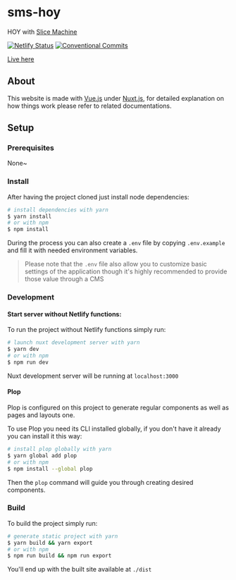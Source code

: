 # sms-hoy

HOY with [Slice Machine](https://slicemachine.dev)

<!-- Place badges here -->

[![Netlify Status](https://api.netlify.com/api/v1/badges/4a04a474-9a5f-41ab-9bb3-66121fdde06e/deploy-status)](https://app.netlify.com/sites/sms-hoy/deploys)
[![Conventional Commits](https://img.shields.io/badge/Conventional%20Commits-1.0.0-yellow.svg)](https://conventionalcommits.org)

[Live here](https://example.com)

## About

This website is made with [Vue.js](https://vuejs.org) under [Nuxt.js](https://nuxtjs.org), for detailed explanation on how things work please refer to related documentations.

## Setup

### Prerequisites

None~

<!-- Uncomment is using Netlify functions -->

<!-- As this project also makes use of [Netlify functions](https://docs.netlify.com/functions/overview), to run them locally you'll need the Netlify's cli:

```bash
$ npm install -g netlify-cli
``` -->

<!-- Uncomment if usage requires an internet connection -->

<!-- Finally the develop or build process of this project also require an internet connection in order to fetch content from CMS, offline usage is not possible. -->

### Install

After having the project cloned just install node dependencies:

```bash
# install dependencies with yarn
$ yarn install
# or with npm
$ npm install
```

During the process you can also create a `.env` file by copying `.env.example` and fill it with needed environment variables.

> Please note that the `.env` file also allow you to customize basic settings of the application though it's highly recommended to provide those value through a CMS

### Development

#### Start server without Netlify functions:

To run the project without Netlify functions simply run:

```bash
# launch nuxt development server with yarn
$ yarn dev
# or with npm
$ npm run dev
```

Nuxt development server will be running at `localhost:3000`

<!-- Uncomment is using Netlify functions -->

<!-- #### Start server with Netlify functions:

If you want the project with Netlify functions available run:

```bash
# launch nuxt development server with yarn
$ yarn dev:netlify
# or with npm
$ npm run dev:netlify
```

> Be aware that you need Nuxt server to run on `localhost` host for `netlify dev` to be able to wrap the server.

Nuxt development server will be running with functions at `localhost:8888` -->

#### Plop

Plop is configured on this project to generate regular components as well as pages and layouts one.

To use Plop you need its CLI installed globally, if you don't have it already you can install it this way:

```bash
# install plop globally with yarn
$ yarn global add plop
# or with npm
$ npm install --global plop
```

Then the `plop` command will guide you through creating desired components.

### Build

To build the project simply run:

```bash
# generate static project with yarn
$ yarn build && yarn export
# or with npm
$ npm run build && npm run export
```

You'll end up with the built site available at `./dist`

<!-- ## Inspiration

- [Link to inspiring stuff](https://www.youtube.com/watch?v=dQw4w9WgXcQ)

## Todo

- [x] Done item
- [ ] Todo item -->
